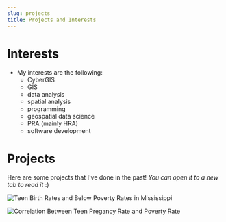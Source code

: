 ```yaml
---
slug: projects
title: Projects and Interests
---
```

# Interests

* My interests are the following:
  + CyberGIS
  + GIS
  + data analysis
  + spatial analysis
  + programming
  + geospatial data science
  + PRA (mainly HRA)
  + software development
  
# Projects

Here are some projects that I've done in the past! *You can open it to a new tab to read it* :) 


![Teen Birth Rates and Below Poverty Rates in Mississippi](/images/poster1.jpg)


![Correlation Between Teen Pregancy Rate and Poverty Rate](/images/poster2.jpg)


